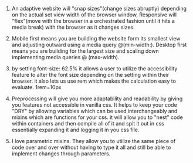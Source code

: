1) An adaptive website will "snap sizes"(change sizes abruptly) depending on the actual set  view width of the browser window, Responsive will "flex"(move with the browser in a orchestrated fashion until it hits a media break) with the browser as it changes sizes.

2) Mobile first means you are building the website form its smallest view and adjusting outward using a media query @(min-width:). Desktop first means you are building for the largest size and scaling down implementing media queries @ (max-width).

3) by setting font-size: 62.5% it allows a user to utilize the accessibility feature to alter the font size depending on the setting within their browser. it also lets us use rem which makes the calculation easy to evaluate. 1rem=10px 

4) Preprocessing will give you more adaptability and readability by giving you features not accessible in vanilla css. It helps to keep your code "DRY" by allowing variables which can be used interchangeably and mixins which are functions for your css. it will allow you to "nest" code within containers and then compile  all of it and spit it out in css essentially expanding it and logging it in you css file.

5) I love parametric mixins. They allow you to utilize the same piece of code over and over without having to type it all and still be able to implement changes through parameters.
